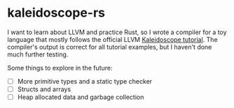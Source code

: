 # kaleidoscope-rs

I want to learn about LLVM and practice Rust, so I wrote a compiler for a toy language that mostly follows the official LLVM [Kaleidoscope tutorial](https://llvm.org/docs/tutorial/MyFirstLanguageFrontend/index.html). The compiler's output is correct for all tutorial examples, but I haven't done much further testing.

Some things to explore in the future:
- [ ] More primitive types and a static type checker
- [ ] Structs and arrays
- [ ] Heap allocated data and garbage collection
